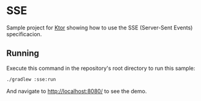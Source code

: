 # SSE

Sample project for [Ktor](https://ktor.io) showing how to use the SSE (Server-Sent Events) specificacion.

## Running

Execute this command in the repository's root directory to run this sample:

```bash
./gradlew :sse:run
```
 
And navigate to [http://localhost:8080/](http://localhost:8080/) to see the demo.  
